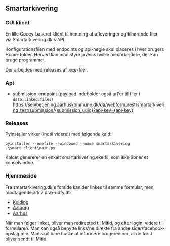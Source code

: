 ## Smartarkivering

### GUI klient
En lille Gooey-baseret klient til hentning af afleveringer og tilhørende filer via Smartarkivering.dk's API.

Konfigurationsfilen med endpoints og api-nøgle skal placeres i hver brugers Home-folder. Herved kan man styre præcis hvilke medarbejdere, der kan bruge programmet.

Der arbejdes med releases af .exe-filer. 

### Api
- submission-endpoint (payload indeholder også url'er til filer i `data.linked.files`)
  https://selvbetjening.aarhuskommune.dk/da/webform_rest/smartarkivering_test/submission/{submission_uuid}?api-key={api-key}

### Releases
Pyinstaller virker (indtil videre!) med følgende kald:

`pyinstaller --onefile --windowed --name smartarkivering .\smart_client\main.py`

Kaldet genererer en enkelt smartarkivering.exe fil, som ikke åbner et konsolvindue.

### Hjemmeside
Fra smartarkivering.dk's forside kan der linkes til samme formular, men modtagende arkiv præ-udfyldt:

- [Kolding](https://selvbetjening.aarhuskommune.dk/da/form/smartarkivering-test?archive=Kolding+Stadsarkiv)
- [Aalborg](https://selvbetjening.aarhuskommune.dk/da/form/smartarkivering-test?archive=Aalborg+Stadsarkiv)
- [Aarhus](https://selvbetjening.aarhuskommune.dk/da/form/smartarkivering-test?archive=Aarhus+Stadsarkiv)

Når man følger linket, bliver man redirected til Mitid, og efter login, videre til formularen. Man kan også benytte links'ne direkte fra andre sider/facebook-opslag m.v. Man skal bare huske at informere brugeren om, at de først bliver sendt til Mitid.
